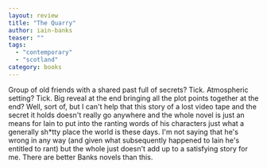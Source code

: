 ```yaml
---
layout: review
title: "The Quarry"
author: iain-banks
teaser: ""
tags:
  - "contemporary"
  - "scotland"
category: books
---
```


Group of old friends with a shared past full of secrets? Tick. Atmospheric setting? Tick. Big reveal at the end bringing all the 
plot points together at the end? Well, sort of, but I can't help that this story of a lost video tape and the secret it holds
doesn't really go anywhere and the whole novel is just an means for Iain to put into the ranting words of his characters 
just what a generally sh*tty place the world is these days. I'm not saying that he's wrong in any way (and given what
subsequently happened to Iain he's entitled to rant) but the whole just doesn't add up to a satisfying story for me.
There are better Banks novels than this.
